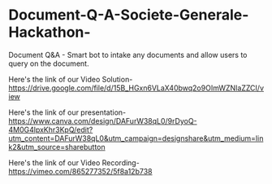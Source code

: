 # Document-Q-A-Societe-Generale-Hackathon-
Document Q&amp;A - Smart bot to intake any documents and allow users to query on the document.

Here's the link of our Video Solution-
https://drive.google.com/file/d/15B_HGxn6VLaX40bwq2o9OImWZNIaZZCI/view

Here's the link of our presentation-
https://www.canva.com/design/DAFurW38qL0/9rDyoQ-4M0G4lpxKhr3KpQ/edit?utm_content=DAFurW38qL0&utm_campaign=designshare&utm_medium=link2&utm_source=sharebutton

Here's the link of our Video Recording-
https://vimeo.com/865277352/5f8a12b738
